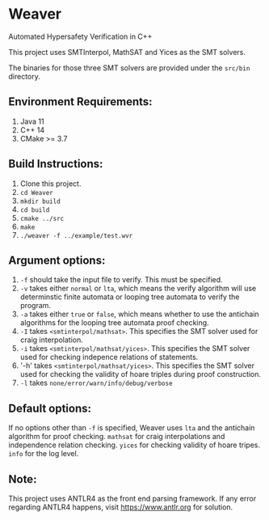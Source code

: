 # Weaver
Automated Hypersafety Verification in C++

This project uses SMTInterpol, MathSAT and Yices as the SMT solvers. 

The binaries for those three SMT solvers are provided under the `src/bin` directory.

## Environment Requirements:
1. Java 11
2. C++ 14
3. CMake >= 3.7

## Build Instructions:
1. Clone this project.
2. `cd Weaver`
3. `mkdir build`
4. `cd build`
5. `cmake ../src`
6. `make`
7. `./weaver -f ../example/test.wvr`

## Argument options:
1. `-f` should take the input file to verify. This must be specified.
2. `-v` takes either `normal` or `lta`, which means the verify algorithm will use determinstic finite automata or looping tree automata to verify the program.
3. `-a` takes either `true` or `false`, which means whether to use the antichain algorithms for the looping tree automata proof checking.
4. `-I` takes `<smtinterpol/mathsat>`. This specifies the SMT solver used for craig interpolation.
5. `-i` takes `<smtinterpol/mathsat/yices>`. This specifies the SMT solver used for checking indepence relations of statements.
6. '-h' takes `<smtinterpol/mathsat/yices>`. This specifies the SMT solver used for checking the validity of hoare triples during proof construction.
7. `-l` takes `none/error/warn/info/debug/verbose` 

## Default options:

If no options other than `-f` is specified, Weaver uses `lta` and the antichain algorithm for proof checking. `mathsat` for craig interpolations and independence relation checking. `yices` for checking validity of hoare tripes. `info` for the log level. 

## Note:
This project uses ANTLR4 as the front end parsing framework. If any error regarding ANTLR4 happens, visit https://www.antlr.org for solution. 

